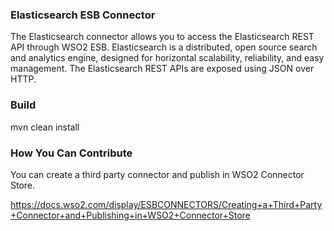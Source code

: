 ### Elasticsearch ESB Connector

The Elasticsearch connector allows you to access the Elasticsearch REST API through WSO2 ESB.
Elasticsearch is a distributed, open source search and analytics engine, designed for horizontal
scalability, reliability, and easy management. The Elasticsearch REST APIs are exposed using JSON over HTTP.

### Build

mvn clean install

### How You Can Contribute
You can create a third party connector and publish in WSO2 Connector Store.

https://docs.wso2.com/display/ESBCONNECTORS/Creating+a+Third+Party+Connector+and+Publishing+in+WSO2+Connector+Store